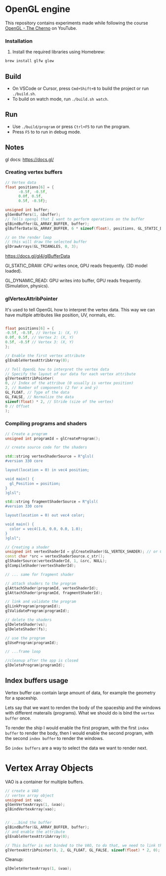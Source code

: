 # OpenGL engine

This repository contains experiments made while following the course [OpenGL - The Cherno](https://www.youtube.com/watch?v=W3gAzLwfIP0&list=PLlrATfBNZ98foTJPJ_Ev03o2oq3-GGOS2&ab_channel=TheCherno) on YouTube.


### Installation

1. Install the required libraries using Homebrew:
```bash
brew install glfw glew
```

## Build

- On VSCode or Cursor, press `Cmd+Shift+B` to build the project or run `./build.sh`.
- To build on watch mode, run `./build.sh watch`.

## Run

- Use `./build/program` or press `Ctrl+F5` to run the program.
- Press `F5` to to run in debug mode.

## Notes

gl docs: https://docs.gl/

### Creating vertex buffers

```cpp
// Vertex data
float positions[6] = {
      -0.5f, -0.5f,
      0.0f, 0.5f,
      0.5f, -0.5f};

unsigned int buffer;
glGenBuffers(1, &buffer);
// Tells opengl that I want to perform operations on the buffer
glBindBuffer(GL_ARRAY_BUFFER, buffer);
glBufferData(GL_ARRAY_BUFFER, 6 * sizeof(float), positions, GL_STATIC_DRAW);

// on the render loop
// this will draw the selected buffer
glDrawArrays(GL_TRIANGLES, 0, 3);
```

https://docs.gl/gl4/glBufferData

Gl_STATIC_DRAW: CPU writes once, GPU reads frequently. (3D model loaded).

GL_DYNAMIC_READ: GPU writes into buffer, GPU reads frequently. (Simulation, physics).

### glVertexAttribPointer

It's used to tell OpenGL how to interpret the vertex data.
This way we can have multiple attributes like position, UV, normals, etc.
  
  ```cpp

float positions[6] = {
  -0.5f, -0.5f, // Vertex 1: (X, Y)
  0.0f, 0.5f, // Vertex 2: (X, Y)
  0.5f, -0.5f // Vertex 3: (X, Y)
};

// Enable the first vertex attribute
glEnableVertexAttribArray(0);

// Tell OpenGL how to interpret the vertex data
// Specify the layout of our data for each vertex attribute
glVertexAttribPointer(
  0, // Index of the attribue (0 usually is vertex position)
  2, // Number of components (2 for x and y)
  GL_FLOAT, // Type of the data
  GL_FALSE, // Normalize the data
  sizeof(float) * 2, // Stride (size of the vertex)
  0 // Offset
);
```

### Compiling programs and shaders
  
  ```cpp
// Create a program
unsigned int programId = glCreateProgram();

// create source code for the shaders

std::string vertexShaderSource = R"glsl(
  #version 330 core

  layout(location = 0) in vec4 position;

  void main() {
    gl_Position = position;
  }
)glsl";

std::string fragmentShaderSource = R"glsl(
  #version 330 core

  layout(location = 0) out vec4 color;

  void main() {
    color = vec4(1.0, 0.0, 0.0, 1.0);
  }
)glsl";

// Creating a shader
unsigned int vertexShaderId = glCreateShader(GL_VERTEX_SHADER); // or GL_FRAGMENT_SHADER
const char *src = vertexShaderSource.c_str();
glShaderSource(vertexShaderId, 1, &src, NULL);
glCompileShader(vertexShaderId);

// ... same for fragment shader

// attach shaders to the program
glAttachShader(programId, vertexShaderId);
glAttachShader(programId, fragmentShaderId);

// link and validate the program
glLinkProgram(programId);
glValidateProgram(programId);

// delete the shaders
glDeleteShader(vs);
glDeleteShader(fs);

// use the program
glUseProgram(programId);

// ...frame loop

//cleanup after the app is closed
glDeleteProgram(programId);
```

## Index buffers usage

Vertex buffer can contain large amount of data, for example the geometry for a spaceship.

Lets say that we want to renden the body of the spaceship and the windows with different materails (programs). What we should do is bind the `vertex buffer` once.

To render the ship I would enable the first program, with the first `index buffer` to render the body, then I would enable the second program, with the second `index buffer` to render the windows.

So `index buffers` are a way to select the data we want to render next.

# Vertex Array Objects

VAO is a container for multiple buffers.

```cpp
// create a VAO
// vertex array object
unsigned int vao;
glGenVertexArrays(1, &vao);
glBindVertexArray(vao);


// ...bind the buffer
glBindBuffer(GL_ARRAY_BUFFER, buffer);
// and enable the attribute
glEnableVertexAttribArray(0);

// This buffer is not binded to the VAO, to do that, we need to link them using glVertexAttribPointer
glVertexAttribPointer(0, 2, GL_FLOAT, GL_FALSE, sizeof(float) * 2, 0);
```

Cleanup:

```cpp
glDeleteVertexArrays(1, &vao);
```
